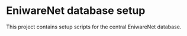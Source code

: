 # EniwareNet database setup

This project contains setup scripts for the central EniwareNet database.
